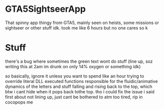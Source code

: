 # GTA5SightseerApp
That spinny app thingy from GTA5, mainly seen on heists, some missions or sightseer or other stuff idk. took me like 6 hours but no one cares so k
# Stuff
there's a bug where sometimes the green text wont do stuff (line up, soz writing this 
at 2am im drunk on only 14% oxygen or something idk)

so basically, ignore it unless you want to spend like an hour trying to override literal 
DLL executed functions responsible for the fluidic/animative dynamics of the letters and stuff falling 
and rising back to the top, which btw i cant hide when it pops back tothe top.
tho i could fix the issue i said first about not lining up, just cant be bothered to atm too tired, rip in cocopops me
